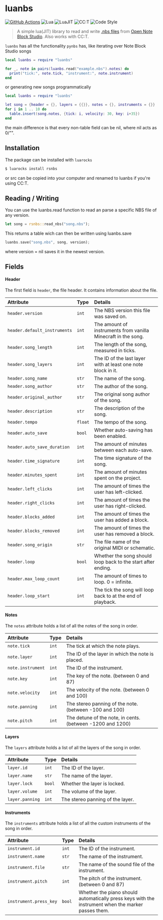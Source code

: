 # luanbs

[![GitHub Actions](https://github.com/omninbs/luanbs/workflows/Lua/badge.svg)](https://github.com/omninbs/luanbs/actions)
![Lua](https://img.shields.io/badge/Lua-5.1%2C%205.2%2C%205.3-blue)
![LuaJIT](https://img.shields.io/badge/LuaJIT-2.0%2C%202.1-blue)
![CC:T](https://img.shields.io/badge/CC%3AT-1.89.2-blue)
![Code Style](https://img.shields.io/badge/code%20style-luacheck-brightgreen)

> A simple lua(JIT) library to read and write [.nbs files](https://opennbs.org/nbs)
> from [Open Note Block Studio](https://opennbs.org/).
> Also works with CC:T.

`luanbs` has all the functionality `pynbs` has, like iterating over Note Block Studio songs
``` lua
local luanbs = require "luanbs"

for _, note in pairs(luanbs.read("example.nbs").notes) do
  print("tick:", note.tick, "instrument:", note.instrument)
end
```
or generating new songs programmatically
```lua
local luanbs = require "luanbs"

let song = {header = {}, layers = {{}}, notes = {}, instruments = {}}
for i in 1 .. 10 do
  table.insert(song.notes, {tick: i, velocity: 30, key: i+35})
end
```
the main difference is that every non-table field can be nil, where nil acts as 0/"".

## Installation

The package can be installed with `luarocks`
```bash
$ luarocks install rsnbs
```
or src can be copied into your computer and renamed to luanbs if you're using CC:T.

## Reading / Writing
You can use the luanbs.read function to read an parse a specific NBS file of any version.
```rust
let song = rsnbs::read_nbs("song.nbs");
```
This returns a table wich can then be written using luanbs.save
```rust
luanbs.save("song.nbs", song, version);
```
where version = nil saves it in the newest version.

## Fields

#### Header

The first field is `header`, the file header. It contains information about
the file.

Attribute                   | Type    | Details
:---------------------------|:--------|:------------------------------------------------
`header.version`            | `int`   | The NBS version this file was saved on.
`header.default_instruments`| `int`   | The amount of instruments from vanilla Minecraft in the song.
`header.song_length`        | `int`   | The length of the song, measured in ticks.
`header.song_layers`        | `int`   | The ID of the last layer with at least one note block in it.
`header.song_name`          | `str`   | The name of the song.
`header.song_author`        | `str`   | The author of the song.
`header.original_author`    | `str`   | The original song author of the song.
`header.description`        | `str`   | The description of the song.
`header.tempo`              | `float` | The tempo of the song.
`header.auto_save`          | `bool`  | Whether auto-saving has been enabled.
`header.auto_save_duration` | `int`   | The amount of minutes between each auto-save.
`header.time_signature`     | `int`   | The time signature of the song.
`header.minutes_spent`      | `int`   | The amount of minutes spent on the project.
`header.left_clicks`        | `int`   | The amount of times the user has left-clicked.
`header.right_clicks`       | `int`   | The amount of times the user has right-clicked.
`header.blocks_added`       | `int`   | The amount of times the user has added a block.
`header.blocks_removed`     | `int`   | The amount of times the user has removed a block.
`header.song_origin`        | `str`   | The file name of the original MIDI or schematic.
`header.loop`               | `bool`  | Whether the song should loop back to the start after ending.
`header.max_loop_count`     | `int`   | The amount of times to loop. 0 = infinite.
`header.loop_start`         | `int`   | The tick the song will loop back to at the end of playback.

#### Notes

The `notes` attribute holds a list of all the notes of the song in order.

Attribute         | Type  | Details
:---------------- |:------|:------------------------------------------------
`note.tick`       | `int` | The tick at which the note plays.
`note.layer`      | `int` | The ID of the layer in which the note is placed.
`note.instrument` | `int` | The ID of the instrument.
`note.key`        | `int` | The key of the note. (between 0 and 87)
`note.velocity`   | `int` | The velocity of the note. (between 0 and 100)
`note.panning`    | `int` | The stereo panning of the note. (between -100 and 100)
`note.pitch`      | `int` | The detune of the note, in cents. (between -1200 and 1200)

#### Layers

The `layers` attribute holds a list of all the layers of the song in order.

Attribute         | Type  | Details
:-----------------|:------|:------------------------
`layer.id`        | `int` | The ID of the layer.
`layer.name`      | `str` | The name of the layer.
`layer.lock`      | `bool`| Whether the layer is locked.
`layer.volume`    | `int` | The volume of the layer.
`layer.panning`   | `int` | The stereo panning of the layer.

#### Instruments

The `instruments` attribute holds a list of all the custom instruments of the
song in order.

Attribute              | Type   | Details
:----------------------|:-------|:----------------------------------------------------------
`instrument.id`        | `int`  | The ID of the instrument.
`instrument.name`      | `str`  | The name of the instrument.
`instrument.file`      | `str`  | The name of the sound file of the instrument.
`instrument.pitch`     | `int`  | The pitch of the instrument. (between 0 and 87)
`instrument.press_key` | `bool` | Whether the piano should automatically press keys with the instrument when the marker passes them.

